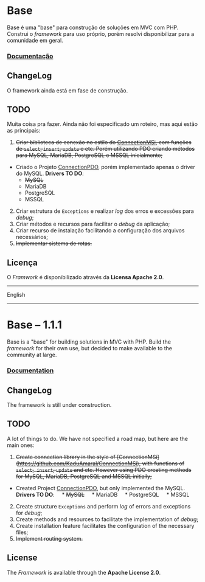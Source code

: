 # Base

Base é uma "base" para construção de soluções em MVC com PHP. 
Construi o _framework_ para uso próprio, porém resolvi disponibilizar 
para a comunidade em geral.

### [Documentação](https://github.com/KaduAmaral/Base/wiki)

## ChangeLog

O framework ainda está em fase de construção.

## TODO

Muita coisa pra fazer. Ainda não foi especificado um roteiro, 
mas aqui estão as principais:

1. <s>Criar biblioteca de conexão no estilo do 
   [ConnectionMSi](https://github.com/KaduAmaral/ConnectionMSi), com 
   funções de `select`, `insert`, `update` e etc. Porém utilizando PDO 
   criando métodos para MySQL, MariaDB, PostgreSQL e MSSQL inicialmente;
   </s>
  - Criado o Projeto 
    [ConnectionPDO](https://github.com/KaduAmaral/ConnectionPDO), porém 
    implementado apenas o driver do MySQL. 
    **Drivers TO DO**:
    * <s>MySQL</s>
    * MariaDB
    * PostgreSQL
    * MSSQL
2. Criar estrutura de `Exceptions` e realizar _log_ dos erros e 
   excessões para _debug_;
3. Criar métodos e recursos para facilitar o _debug_ da aplicação;
4. Criar recurso de instalação facilitando a configuração dos arquivos 
   necessários;
5. <s>Implementar sistema de rotas.</s>


## Licença

O _Framwork_ é disponibilizado através da **Licensa Apache 2.0**.


------------------------------------------------------------------------

English

------------------------------------------------------------------------


# Base &ndash; 1.1.1

Base is a "base" for building solutions in MVC with PHP.
Build the _framework_ for their own use, but decided to make available 
to the community at large.

### [Documentation](https://github.com/KaduAmaral/Base/wiki)

## ChangeLog

The framework is still under construction.

## TODO

A lot of things to do. We have not specified a road map, but here are 
the main ones:

1. <s>Create connection library in the style of 
   [ConnectionMSi] (https://github.com/KaduAmaral/ConnectionMSi), with 
   functions of `select`,` insert`, `update` and etc. However using PDO 
   creating methods for MySQL, MariaDB, PostgreSQL and MSSQL initially; 
   </s>
  - Created Project 
    [ConnectionPDO](https://github.com/KaduAmaral/ConnectionPDO), but 
    only implemented the MySQL. 
    **Drivers TO DO**:
    * <s>MySQL</s>
    * MariaDB
    * PostgreSQL
    * MSSQL
2. Create structure `Exceptions` and perform _log_ of errors and 
   exceptions for _debug_;
3. Create methods and resources to facilitate the implementation 
   of _debug_;
4. Create installation feature facilitates the configuration of the 
   necessary files;
5. <s>Implement routing system. </s>


## License

The _Framework_ is available through the **Apache License 2.0**.

